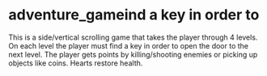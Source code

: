 # adventure_gameind a key in order to 
This is a side/vertical scrolling game that takes the player through 4 levels. On each level the player must find a key in order to open the door to the next level. The player gets points by killing/shooting enemies or picking up objects like coins. Hearts restore health.
